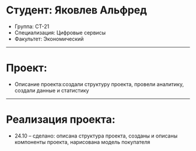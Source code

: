 # Студент: Яковлев Альфред
- Группа: СТ-21
- Специализация: Цифровые сервисы
- Факультет: Экономический
---
# Проект: 
- Описание проекта:создали структуру проекта, провели аналитику, создали данные и статистику
---
# Реализация проекта:
- 24.10 – сделано: описана структура проекта, созданы и описаны компоненты проекта, нарисована модель покупателя
